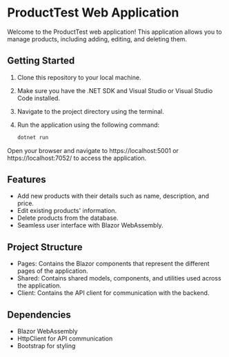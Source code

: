 
# ProductTest Web Application

Welcome to the ProductTest web application! This application allows you to manage products, including adding, editing, and deleting them.

## Getting Started

1. Clone this repository to your local machine.
2. Make sure you have the .NET SDK and Visual Studio or Visual Studio Code installed.
3. Navigate to the project directory using the terminal.
4. Run the application using the following command:

   ```bash
   dotnet run
   
Open your browser and navigate to https://localhost:5001 or https://localhost:7052/ to access the application.

## Features
- Add new products with their details such as name, description, and price.
- Edit existing products' information.
- Delete products from the database.
- Seamless user interface with Blazor WebAssembly.

## Project Structure
- Pages: Contains the Blazor components that represent the different pages of the application.
- Shared: Contains shared models, components, and utilities used across the application.
- Client: Contains the API client for communication with the backend.

## Dependencies
- Blazor WebAssembly
- HttpClient for API communication
- Bootstrap for styling


